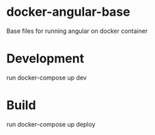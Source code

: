 # docker-angular-base
Base files for running angular on docker container


# Development

run docker-compose up dev

# Build

run docker-compose up deploy
